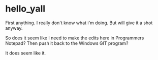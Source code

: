 # hello_yall
First anything.
I really don't know what i'm doing. But will give it a shot anyway. 

So does it seem like I need to make the edits here in Programmers Notepad? Then push it back to the Windows GIT program?

It does seem like it. 